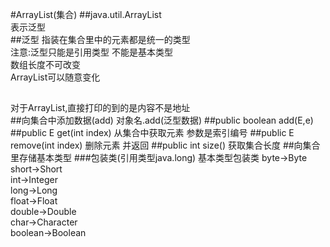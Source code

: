 #ArrayList(集合)
##java.util.ArrayList<E>  
<E>表示泛型  
##泛型
指装在集合里中的元素都是统一的类型  
注意:泛型只能是引用类型  不能是基本类型   
数组长度不可改变  
ArrayList可以随意变化  
##
对于ArrayList,直接打印的到的是内容不是地址  
##向集合中添加数据(add)
对象名.add(泛型数据)
##public boolean add(E,e)
##public E get(int index)
从集合中获取元素 参数是索引编号
##public E remove(int index)
删除元素 并返回
##public int size()
获取集合长度
##向集合里存储基本类型
###包装类(引用类型java.long)
基本类型包装类 
byte->Byte  
short->Short    
int->Integer    
long->Long  
float->Float    
double->Double  
char->Character     
boolean->Boolean    



